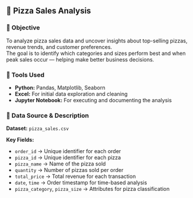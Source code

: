 ## 🍕 Pizza Sales Analysis

### 🎯 Objective
To analyze pizza sales data and uncover insights about top-selling pizzas, revenue trends, and customer preferences.  
The goal is to identify which categories and sizes perform best and when peak sales occur — helping make better business decisions.

### 🧰 Tools Used
- **Python:** Pandas, Matplotlib, Seaborn  
- **Excel:** For initial data exploration and cleaning  
- **Jupyter Notebook:** For executing and documenting the analysis  

### 📂 Data Source & Description
**Dataset:** `pizza_sales.csv`

**Key Fields:**
- `order_id` → Unique identifier for each order  
- `pizza_id` → Unique identifier for each pizza  
- `pizza_name` → Name of the pizza sold  
- `quantity` → Number of pizzas sold per order  
- `total_price` → Total revenue for each transaction  
- `date`, `time` → Order timestamp for time-based analysis  
- `pizza_category`, `pizza_size` → Attributes for pizza classification  
